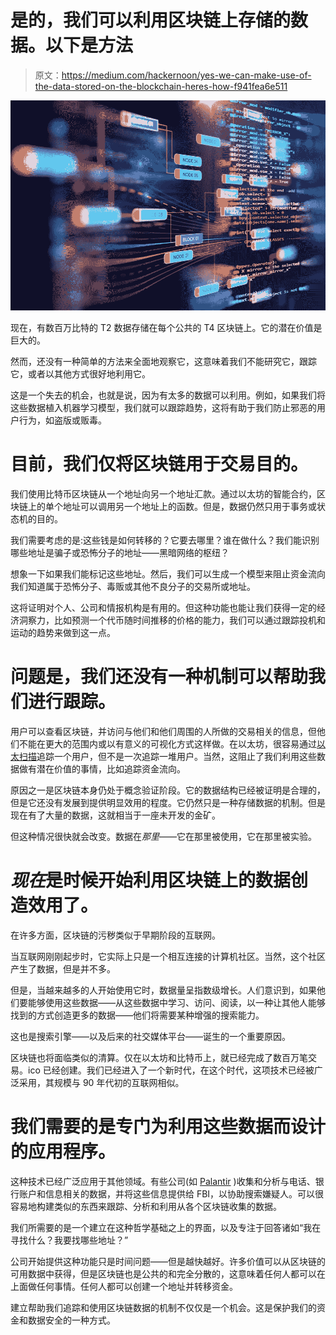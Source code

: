 # 是的，我们可以利用区块链上存储的数据。以下是方法

> 原文：<https://medium.com/hackernoon/yes-we-can-make-use-of-the-data-stored-on-the-blockchain-heres-how-f941fea6e511>

![](img/fd74669b20ada0464800c199882b5139.png)

现在，有数百万比特的 T2 数据存储在每个公共的 T4 区块链上。它的潜在价值是巨大的。

然而，还没有一种简单的方法来全面地观察它，这意味着我们不能研究它，跟踪它，或者以其他方式很好地利用它。

这是一个失去的机会，也就是说，因为有太多的数据可以利用。例如，如果我们将这些数据植入机器学习模型，我们就可以跟踪趋势，这将有助于我们防止邪恶的用户行为，如盗版或贩毒。

# **目前，我们仅将区块链用于交易目的。**

我们使用比特币区块链从一个地址向另一个地址汇款。通过以太坊的智能合约，区块链上的单个地址可以调用另一个地址上的函数。但是，数据仍然只用于事务或状态机的目的。

我们需要考虑的是:这些钱是如何转移的？它要去哪里？谁在做什么？我们能识别哪些地址是骗子或恐怖分子的地址——黑暗网络的枢纽？

想象一下如果我们能标记这些地址。然后，我们可以生成一个模型来阻止资金流向我们知道属于恐怖分子、毒贩或其他不良分子的交易所或地址。

这将证明对个人、公司和情报机构是有用的。但这种功能也能让我们获得一定的经济洞察力，比如预测一个代币随时间推移的价格的能力，我们可以通过跟踪投机和运动的趋势来做到这一点。

# **问题是，我们还没有一种机制可以帮助我们进行跟踪。**

用户可以查看区块链，并访问与他们和他们周围的人所做的交易相关的信息，但他们不能在更大的范围内或以有意义的可视化方式这样做。在以太坊，很容易通过[以太扫描](http://etherscan.io)追踪一个用户，但不是一次追踪一堆用户。当然，这阻止了我们利用这些数据做有潜在价值的事情，比如追踪资金流向。

原因之一是区块链本身仍处于概念验证阶段。它的数据结构已经被证明是合理的，但是它还没有发展到提供明显效用的程度。它仍然只是一种存储数据的机制。但是现在有了大量的数据，这就相当于一座未开发的金矿。

但这种情况很快就会改变。数据在*那里*——它在那里被使用，它在那里被实验。

# ***现在*是时候开始利用区块链上的数据创造效用了。**

在许多方面，区块链的污秽类似于早期阶段的互联网。

当互联网刚刚起步时，它实际上只是一个相互连接的计算机社区。当然，这个社区产生了数据，但是并不多。

但是，当越来越多的人开始使用它时，数据量呈指数级增长。人们意识到，如果他们要能够使用这些数据——从这些数据中学习、访问、阅读，以一种让其他人能够找到的方式创造更多的数据——他们将需要某种增强的搜索能力。

这也是搜索引擎——以及后来的社交媒体平台——诞生的一个重要原因。

区块链也将面临类似的清算。仅在以太坊和比特币上，就已经完成了数百万笔交易。ico 已经创建。我们已经进入了一个新时代，在这个时代，这项技术已经被广泛采用，其规模与 90 年代初的互联网相似。

# 我们需要的是专门为利用这些数据而设计的应用程序。

这种技术已经广泛应用于其他领域。有些公司(如 [Palantir](https://www.palantir.com/) )收集和分析与电话、银行账户和信息相关的数据，并将这些信息提供给 FBI，以协助搜索嫌疑人。可以很容易地构建类似的东西来跟踪、分析和利用从各个区块链收集的数据。

我们所需要的是一个建立在这种哲学基础之上的界面，以及专注于回答诸如“我在寻找什么？我要找哪些地址？”

公司开始提供这种功能只是时间问题——但是越快越好。许多价值可以从区块链的可用数据中获得，但是区块链也是公共的和完全分散的，这意味着任何人都可以在上面做任何事情。任何人都可以创建一个地址并转移资金。

建立帮助我们追踪和使用区块链数据的机制不仅仅是一个机会。这是保护我们的资金和数据安全的一种方式。